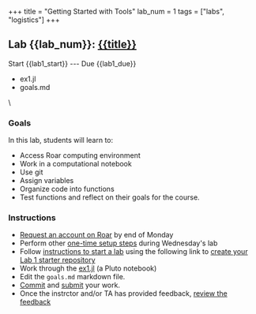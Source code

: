 +++
title = "Getting Started with Tools"
lab_num = 1
tags = ["labs", "logistics"]
+++

## Lab {{lab_num}}: [{{title}}](https://github.com/PsuAstro497/lab1-start)

Start {{lab1_start}} ---
Due {{lab1_due}}
- ex1.jl
- goals.md

\\ 

### Goals
In this lab, students will learn to:
- Access Roar computing environment 
- Work in a computational notebook
- Use git
- Assign variables
- Organize code into functions
- Test functions
and reflect on their goals for the course.


### Instructions
- [Request an account on Roar](/tips/roar/create_account/) by end of Monday
- Perform other [one-time setup steps](/tips/roar/) during Wednesday's lab
- Follow [instructions to start a lab](/tips/labs/starting/) using the following link to [create your Lab 1 starter repository](https://classroom.github.com/a/eQOqR_8d)
- Work through the [ex1.jl](https://psuastro497.github.io/lab1-start/ex1.html) (a Pluto notebook)
- Edit the `goals.md` markdown file.
- [Commit](/tips/labs/commit) and [submit](/tips/labs/submitting/) your work.
- Once the instrctor and/or TA has provided feedback, [review the feedback](/tips/labs/feedback/)


